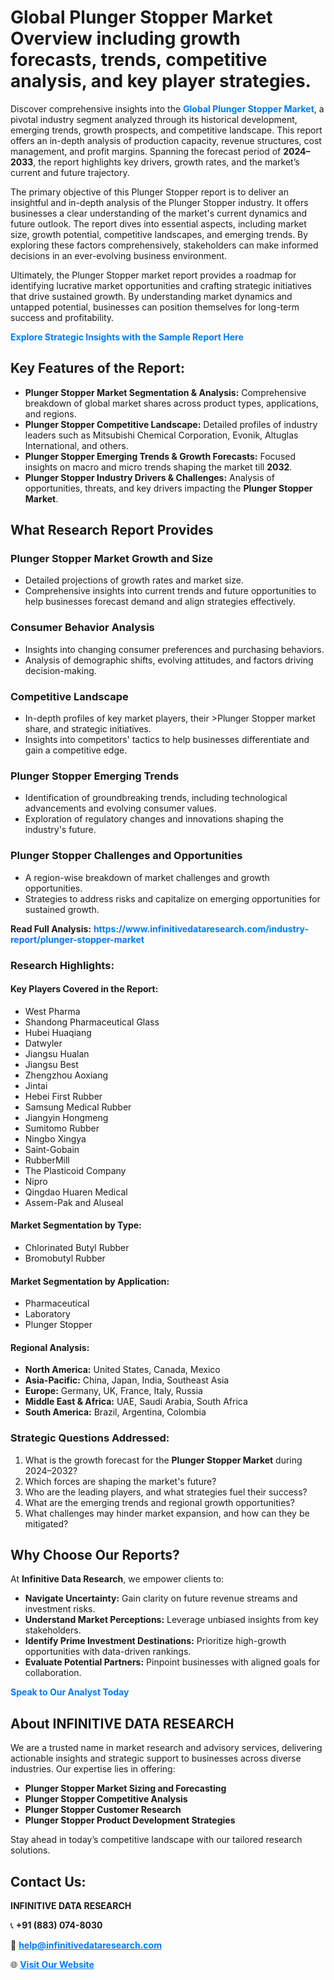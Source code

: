 <h1>Global Plunger Stopper Market Overview including growth forecasts, trends, competitive analysis, and key player strategies.</h1>
<p>
Discover comprehensive insights into the 
<a href="https://www.infinitivedataresearch.com/industry-report/plunger-stopper-market" rel="dofollow" style="color: #007BFF; text-decoration: none;"><strong>Global Plunger Stopper Market</strong></a>, a pivotal industry segment analyzed through its historical development, emerging trends, growth prospects, and competitive landscape. This report offers an in-depth analysis of production capacity, revenue structures, cost management, and profit margins. Spanning the forecast period of <strong>2024–2033</strong>, the report highlights key drivers, growth rates, and the market’s current and future trajectory.
</p>
<p>
The primary objective of this Plunger Stopper report is to deliver an insightful and in-depth analysis of the Plunger Stopper industry. It offers businesses a clear understanding of the market's current dynamics and future outlook. The report dives into essential aspects, including market size, growth potential, competitive landscapes, and emerging trends. By exploring these factors comprehensively, stakeholders can make informed decisions in an ever-evolving business environment.
</p>
<p>
Ultimately, the Plunger Stopper market report provides a roadmap for identifying lucrative market opportunities and crafting strategic initiatives that drive sustained growth. By understanding market dynamics and untapped potential, businesses can position themselves for long-term success and profitability.
</p>
<p>
<a href="https://www.infinitivedataresearch.com/request-sample/reportId=102555" style="color: #007BFF; text-decoration: none;"><strong>Explore Strategic Insights with the Sample Report Here</strong></a>
</p>

<h2>Key Features of the Report:</h2>
<ul>
<li><strong>Plunger Stopper Market Segmentation & Analysis:</strong> Comprehensive breakdown of global market shares across product types, applications, and regions.</li>
<li><strong>Plunger Stopper Competitive Landscape:</strong> Detailed profiles of industry leaders such as Mitsubishi Chemical Corporation, Evonik, Altuglas International, and others.</li>
<li><strong>Plunger Stopper Emerging Trends & Growth Forecasts:</strong> Focused insights on macro and micro trends shaping the market till <strong>2032</strong>.</li>
<li><strong>Plunger Stopper Industry Drivers & Challenges:</strong> Analysis of opportunities, threats, and key drivers impacting the <strong>Plunger Stopper Market</strong>.</li>
</ul>

<h2>What Research Report Provides</h2>
<h3>Plunger Stopper Market Growth and Size</h3>
<ul>
<li>Detailed projections of growth rates and market size.</li>
<li>Comprehensive insights into current trends and future opportunities to help businesses forecast demand and align strategies effectively.</li>
</ul>

<h3>Consumer Behavior Analysis</h3>
<ul>
<li>Insights into changing consumer preferences and purchasing behaviors.</li>
<li>Analysis of demographic shifts, evolving attitudes, and factors driving decision-making.</li>
</ul>

<h3>Competitive Landscape</h3>
<ul>
<li>In-depth profiles of key market players, their >Plunger Stopper market share, and strategic initiatives.</li>
<li>Insights into competitors' tactics to help businesses differentiate and gain a competitive edge.</li>
</ul>

<h3>Plunger Stopper Emerging Trends</h3>
<ul>
<li>Identification of groundbreaking trends, including technological advancements and evolving consumer values.</li>
<li>Exploration of regulatory changes and innovations shaping the industry's future.</li>
</ul>

<h3>Plunger Stopper Challenges and Opportunities</h3>
<ul>
<li>A region-wise breakdown of market challenges and growth opportunities.</li>
<li>Strategies to address risks and capitalize on emerging opportunities for sustained growth.</li>
</ul>
<p><strong>Read Full Analysis:</strong> <a href="https://www.infinitivedataresearch.com/industry-report/plunger-stopper-market" rel="dofollow" style="color: #007BFF; text-decoration: none;"><strong>https://www.infinitivedataresearch.com/industry-report/plunger-stopper-market</strong></a></p>
<h3>Research Highlights:</h3>
<h4>Key Players Covered in the Report:</h4>
<ul><li>West Pharma</li><li>Shandong Pharmaceutical Glass</li><li>Hubei Huaqiang</li><li>Datwyler</li><li>Jiangsu Hualan</li><li>Jiangsu Best</li><li>Zhengzhou Aoxiang</li><li>Jintai</li><li>Hebei First Rubber</li><li>Samsung Medical Rubber</li><li>Jiangyin Hongmeng</li><li>Sumitomo Rubber</li><li>Ningbo Xingya</li><li>Saint-Gobain</li><li>RubberMill</li><li>The Plasticoid Company</li><li>Nipro</li><li>Qingdao Huaren Medical</li><li>Assem-Pak and Aluseal</li></ul>
<h4>Market Segmentation by Type:</h4>
<ul><li>Chlorinated Butyl Rubber</li><li>Bromobutyl Rubber</li></ul>
<h4>Market Segmentation by Application:</h4>
<ul><li>Pharmaceutical</li><li>Laboratory</li><li>Plunger Stopper</li></ul>

<h4>Regional Analysis:</h4>
<ul>
<li><strong>North America:</strong> United States, Canada, Mexico</li>
<li><strong>Asia-Pacific:</strong> China, Japan, India, Southeast Asia</li>
<li><strong>Europe:</strong> Germany, UK, France, Italy, Russia</li>
<li><strong>Middle East & Africa:</strong> UAE, Saudi Arabia, South Africa</li>
<li><strong>South America:</strong> Brazil, Argentina, Colombia</li>
</ul>

<h3>Strategic Questions Addressed:</h3>
<ol>
<li>What is the growth forecast for the <strong>Plunger Stopper Market</strong> during 2024–2032?</li>
<li>Which forces are shaping the market's future?</li>
<li>Who are the leading players, and what strategies fuel their success?</li>
<li>What are the emerging trends and regional growth opportunities?</li>
<li>What challenges may hinder market expansion, and how can they be mitigated?</li>
</ol>

<h2>Why Choose Our Reports?</h2>
<p>At <strong>Infinitive Data Research</strong>, we empower clients to:</p>
<ul>
<li><strong>Navigate Uncertainty:</strong> Gain clarity on future revenue streams and investment risks.</li>
<li><strong>Understand Market Perceptions:</strong> Leverage unbiased insights from key stakeholders.</li>
<li><strong>Identify Prime Investment Destinations:</strong> Prioritize high-growth opportunities with data-driven rankings.</li>
<li><strong>Evaluate Potential Partners:</strong> Pinpoint businesses with aligned goals for collaboration.</li>
</ul>
<p><a href="https://www.infinitivedataresearch.com/industry-report/plunger-stopper-market" rel="dofollow" style="color: #007BFF; text-decoration: none;"><strong>Speak to Our Analyst Today</strong></a></p>

<h2>About INFINITIVE DATA RESEARCH</h2>
<p>We are a trusted name in market research and advisory services, delivering actionable insights and strategic support to businesses across diverse industries. Our expertise lies in offering:</p>
<ul>
<li><strong>Plunger Stopper Market Sizing and Forecasting</strong></li>
<li><strong>Plunger Stopper Competitive Analysis</strong></li>
<li><strong>Plunger Stopper Customer Research</strong></li>
<li><strong>Plunger Stopper Product Development Strategies</strong></li>
</ul>
<p>Stay ahead in today’s competitive landscape with our tailored research solutions.</p>

<h2>Contact Us:</h2>
<p><strong>INFINITIVE DATA RESEARCH</strong></p>
<p>📞 <strong>+91 (883) 074-8030</strong></p>
<p>📧 <strong><a href="mailto:help@infinitivedataresearch.com" style="color: #007BFF;">help@infinitivedataresearch.com</a></strong></p>
<p>🌐 <strong><a href="https://www.infinitivedataresearch.com" rel="dofollow" style="color: #007BFF;">Visit Our Website</a></strong></p>
